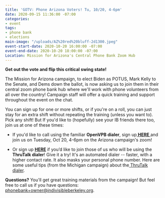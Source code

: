 ```yaml
---
title: 'GOTV: Phone Arizona Voters! Tu, 10/20, 4-6pm'
date: 2020-09-15 11:36:00 -07:00
categories:
- event
tags:
- phone bank
- elections
main-image: "/uploads/AZ%20red%20bluff-2d1300.jpeg"
event-start-date: 2020-10-20 16:00:00 -07:00
event-end-date: 2020-10-20 18:00:00 -07:00
Location: Mission for Arizona's Central Phone Bank Zoom Hub
---
```


**Get out the vote and flip this critical swing state!**

The Mission for Arizona campaign, to elect Biden as POTUS, Mark Kelly to the Senate, and Dems down the ballot, is now asking us to join them in their central zoom phone bank hub where we'll work with phone volunteers from all over the country! Campaign staff will offer a quick training and support throughout the event on the chat.

You can sign up for one or more shifts, or if you're on a roll, you can just stay for an extra shift without repeating the training (unless you want to). Pick any shift! But If you'd like to (hopefully) see your IB friends there too, join us at one of these times: 

* If you'd like to call using the familiar **OpenVPB dialer**, sign up[ ](https://mblz.io/0ic1oG)**[HERE](https://mblz.io/0ic1oG)**[ ](https://mblz.io/0ic1oG)and join us on Tuesday, Oct 20, 4-6pm on the Arizona campaign's zoom! 


* Or sign up **[HERE](https://mblz.io/4PVM8G)** if you’d like to join those of us who will be using  the **ThruTalk dialer**! Give it a try! It's an automated dialer -- faster, with a higher contact rate. It also masks your personal phone number. Here are some useful tips (from the Michigan campaign) about the[ ThruTalk dialer](https://docs.google.com/document/d/1__CXZqtaw2n4nGXnLRR9AYnvVxAbSx0Jc8fnOKwd5dA/edit?usp=sharing).

**Questions?** You'll get great training materials from the campaign!  But feel free to call us if you have questions: [phonebank\+owner@indivisibleberkeley.org](mailto:phonebank\+owner@indivisibleberkeley.org).